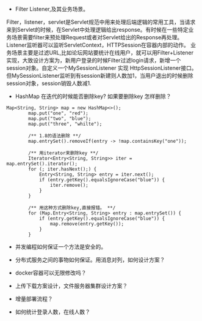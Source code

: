 * Filter Listener,及其业务场景。

Filter，listener，servlet是Servlet规范中用来处理后端逻辑的常用工具，当请求来到Servlet的时候，在Servlet中处理逻辑给出response。有时候在一些特定业务场景需要filter来预处理Request或者对Servlet给出的Response再处理。Listener监听器可以监听ServletContext，HTTPSession在容器内部的动作。
业务场景主要是过滤URL,比如论坛网站要统计在线用户，就可以用Filter+Listener实现，大致设计方案为，新用户登录的时候Filter过滤login请求，新增一个session对象。自定义一个MySessionListener 实现 HttpSessionListener接口。但MySessionListener监听到有session新建则人数加1，当用户退出的时候删除session对象，session销毁人数减1.

* HashMap 在迭代的时候能否删除key? 如果要删除key 怎样删除？

```
Map<String, String> map = new HashMap<>();
		map.put("one", "red");
		map.put("two", "blue");
		map.put("three", "whilte");

		/** 1.8的语法删除 **/
		map.entrySet().removeIf(entry -> !map.containsKey("one"));

		/** 用iterator来删除key **/
		Iterator<Entry<String, String>> iter = map.entrySet().iterator();
		for (; iter.hasNext();) {
			Entry<String, String> entry = iter.next();
			if (entry.getKey().equalsIgnoreCase("blue")) {
				iter.remove();
			}
		}

		/** 用这种方式删除key,直接报错。 **/
		for (Map.Entry<String, String> entry : map.entrySet()) {
			if (entry.getKey().equalsIgnoreCase("blue")) {
				map.remove(entry.getKey());
			}
		}
```

* 并发编程如何保证一个方法是安全的。

* 分布式服务之间的事物如何保证。用消息对列，如何设计方案？

* docker容器可以无限修改吗？

* 上传下载方案设计，文件服务器集群设计方案？

* 增量部署流程？

* 如何统计登录人数，在线人数？